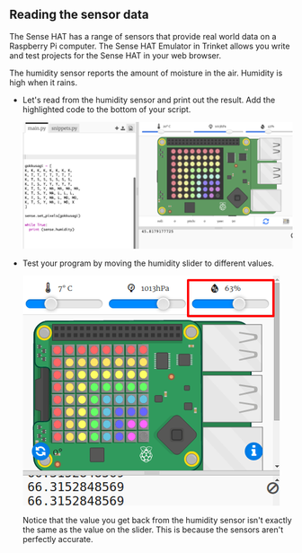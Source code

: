 ## Reading the sensor data

The Sense HAT has a range of sensors that provide real world data on a Raspberry Pi computer. The Sense HAT Emulator in Trinket allows you write and test projects for the Sense HAT in your web browser.

The humidity sensor reports the amount of moisture in the air. Humidity is high when it rains.

+ Let's read from the humidity sensor and print out the result. Add the highlighted code to the bottom of your script.
    
    ![ekran görüntüsü](images/rainbow-humid.png)

+ Test your program by moving the humidity slider to different values.
    
    ![ekran alıntısı](images/rainbow-slider.png)
    
    Notice that the value you get back from the humidity sensor isn't exactly the same as the value on the slider. This is because the sensors aren't perfectly accurate.